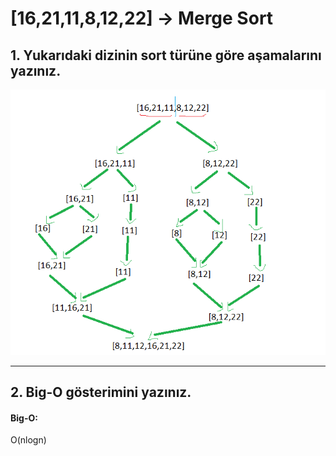 # [16,21,11,8,12,22] -> Merge Sort

## 1. Yukarıdaki dizinin sort türüne göre aşamalarını yazınız.

<img src="img/Adsız.png" alt="">
<hr>


## 2. Big-O gösterimini yazınız.

#### Big-O:
 O(nlogn) 

